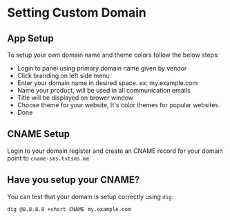 # Setting Custom Domain

## App Setup
To setup your own domain name and theme colors follow the below steps: 

- Login to panel using primary domain name given by vendor
- Click branding on left side menu
- Enter your domain name in desired space. ex: my.example.com
- Name your product, will be used in all communication emails
- Title will be displayed on brower window
- Choose theme for your website, It's color themes for popular websites.
- Done

## CNAME Setup

Login to your domain register and create an CNAME record for your domain point to `cname-sms.txtsms.me`

## Have you setup your CNAME?

You can test that your domain is setup correctly using `dig`:

```shell
dig @8.8.8.8 +short CNAME my.example.com
```